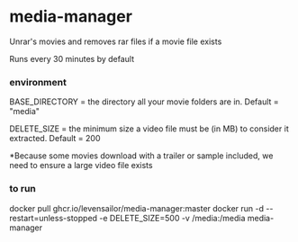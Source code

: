 # media-manager
Unrar's movies and removes rar files if a movie file exists

Runs every 30 minutes by default

### environment

BASE_DIRECTORY = the directory all your movie folders are in. Default = "media"

DELETE_SIZE = the minimum size a video file must be (in MB) to consider it extracted. Default = 200

*Because some movies download with a trailer or sample included, we need to ensure a large video file exists

### to run

docker pull ghcr.io/levensailor/media-manager:master
docker run -d --restart=unless-stopped -e DELETE_SIZE=500 -v /media:/media media-manager
